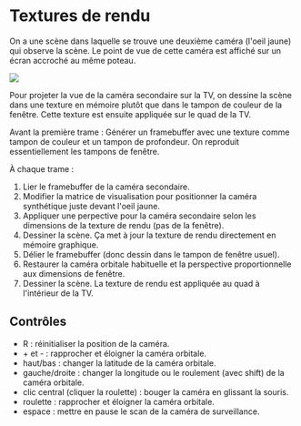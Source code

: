 # Textures de rendu

On a une scène dans laquelle se trouve une deuxième caméra (l'oeil jaune) qui observe la scène. Le point de vue de cette caméra est affiché sur un écran accroché au même poteau.

<img src="doc/scene.gif"/>

Pour projeter la vue de la caméra secondaire sur la TV, on dessine la scène dans une texture en mémoire plutôt que dans le tampon de couleur de la fenêtre. Cette texture est ensuite appliquée sur le quad de la TV.

Avant la première trame : Générer un framebuffer avec une texture comme tampon de couleur et un tampon de profondeur. On reproduit essentiellement les tampons de fenêtre.

À chaque trame :
1. Lier le framebuffer de la caméra secondaire.
1. Modifier la matrice de visualisation pour positionner la caméra synthétique juste devant l'oeil jaune.
1. Appliquer une perpective pour la caméra secondaire selon les dimensions de la texture de rendu (pas de la fenêtre).
1. Dessiner la scène. Ça met à jour la texture de rendu directement en mémoire graphique.
1. Délier le framebuffer (donc dessin dans le tampon de fenêtre usuel).
1. Restaurer la caméra orbitale habituelle et la perspective proportionnelle aux dimensions de fenêtre.
1. Dessiner la scène. La texture de rendu est appliquée au quad à l'intérieur de la TV.

## Contrôles

* R : réinitialiser la position de la caméra.
* \+ et - :  rapprocher et éloigner la caméra orbitale.
* haut/bas : changer la latitude de la caméra orbitale.
* gauche/droite : changer la longitude ou le roulement (avec shift) de la caméra orbitale.
* clic central (cliquer la roulette) : bouger la caméra en glissant la souris.
* roulette : rapprocher et éloigner la caméra orbitale.
* espace : mettre en pause le scan de la caméra de surveillance.

